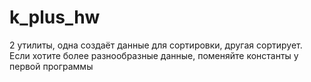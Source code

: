 # k_plus_hw
2 утилиты, одна создаёт данные для сортировки, другая сортирует. Если хотите более разнообразные данные, поменяйте константы у первой программы
